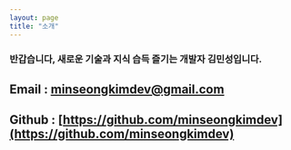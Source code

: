```yaml
---
layout: page
title: "소개"
---
```



### 반갑습니다, 새로운 기술과 지식 습득 즐기는 개발자 김민성입니다.

## Email : minseongkimdev@gmail.com
## Github : [https://github.com/minseongkimdev](https://github.com/minseongkimdev)

<!-- ## About

- 2년차 개발자 입니다.
- IT 산업기능요원 보충역으로 복무중입니다.
- 최근에 백엔드, 대용량 트래픽 처리에 대해 관심이 많습니다.
- 반려견과 산책하기, 해피해킹으로 코딩하는걸 좋아합니다.

## Career
#### AitheNutrigene (20.11 ~)
- IT 산업기능요원 보충역 신규편입
- AI 사업부 선임연구원
- 신사업 9Poses Project Management
  - Android, iOS Native Application 개발
    -  Initial Commit부터 출시, 주요 기능 개발 및 유지보수
  - Pose Detection 기술 개발
    - MLKit + Custom Detection Algorighmn
  - Pose Detection 성능 개선
    - 측정시간 및 실패율 개선
  - Git Brach 전략 수립
  - 외국인-한국인 개발자의 커뮤니케이션 담당
    - 업무상 영어로 의사소통 가능
  

#### TWIG  (20.02 ~ 20.11)
- 공동창업 및 개발
- 인공지능 영양비서 서비스 Foobi 런칭
  - 안드로이드, iOS 개발
  - 음식 Detection, Classification 성능 개선
  
#### STICKODE (19.11 ~ 20.02)
- Freelancer
- 포지션
  - 웹 프론트엔드(JQuery)
  - 백엔드(PHP)

## Toy Project
  - 지금한강은
    -  삶에 지친 사람들을 위한 힐링 커뮤니티
      
    -  초기 1인 기획, 디자인, 개발
       -  사용자 급증으로 인한 4인 개발팀으로 발전

    -  실제 사용자들이 유용하게 쓸 수 있는 서비스 개발
        -  App Store 날씨부분 인기순위 7위
        -  출시 후 1달 만에 3k 다운로드
        -  하루 평균 신규가입자 100명
    -  안정적인 서비스 개발
        -  모든 배포에 대해 Crash 0회



## Education
- 충남대학교 컴퓨터공학과 (2017~)
  - 애플 제품 애호가들을 위한 커뮤니티 웹사이트
  - 라즈베리 파이를 활용한 자율주행 프로젝트
  - 카카오톡 챗봇 개발
  - 신입생 대상 Java 기초 교육

## Communication
- 한국어 (네이티브)
- 영어 (업무상 의사소통 가능) -->
